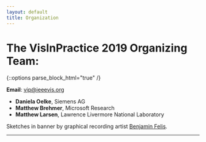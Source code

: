 ```yaml
---
layout: default
title: Organization
---
```


# The VisInPractice 2019 Organizing Team:

{::options parse_block_html="true" /}

<!-- <div class="left"> -->

**Email**: [vip@ieeevis.org](mailto:vip@ieeevis.org)

* **Daniela Oelke**, Siemens AG
* **Matthew Brehmer**, Microsoft Research
* **Matthew Larsen**, Lawrence Livermore National Laboratory

Sketches in banner by graphical recording artist [Benjamin Felis](https://benjaminfelis.com/).


<!-- <img src="../assets/organizers.png" width="100%" title="Matthew Brehmer, Bernd Hentschel, Daniela Oelke"  alt="Matthew Brehmer, Bernd Hentschel, Daniela Oelke"/> -->

<!-- </div> -->

<!-- <div class="right"> -->

<!-- ## Program Committee

t.b.a. -->

<!-- </div> -->

- - -
